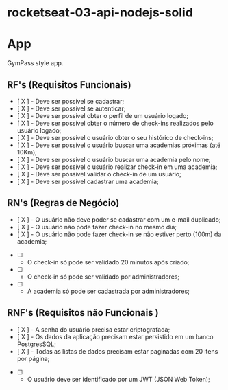 # rocketseat-03-api-nodejs-solid

# App

GymPass style app.

## RF's (Requisitos Funcionais)

- [ X ] - Deve ser possível se cadastrar;
- [ X ] - Deve ser possível se autenticar;
- [ X ] - Deve ser possível obter o perfil de um usuário logado;
- [ X ] - Deve ser possível obter o número de check-ins realizados pelo usuário logado;
- [ X ] - Deve ser possível o usuário obter o seu histórico de check-ins;
- [ X ] - Deve ser possível o usuário buscar uma academias próximas (até 10Km);
- [ X ] - Deve ser possível o usuário buscar uma academia pelo nome;
- [ X ] - Deve ser possível o usuário realizar check-in em uma academia;
- [ X ] - Deve ser possível validar o check-in de um usuário;
- [ X ] - Deve ser possível cadastrar uma academia;

## RN's (Regras de Negócio)

- [ X ] - O usuário não deve poder se cadastrar com um e-mail duplicado;
- [ X ] - O usuário não pode fazer check-in no mesmo dia;
- [ X ] - O usuário não pode fazer check-in se não estiver perto (100m) da academia;
- [  ] - O check-in só pode ser validado 20 minutos após criado;
- [  ] - O check-in só pode ser validado por administradores;
- [  ] - A academia só pode ser cadastrada por administradores; 


## RNF's (Requisitos não Funcionais )

- [ X ] - A senha do usuário precisa estar criptografada;
- [ X ] - Os dados da aplicação precisam estar persistido em um banco PostgresSQL;
- [ X ] - Todas as listas de dados precisam estar paginadas com 20 itens por página;
- [  ] - O usuário deve ser identificado por um JWT (JSON Web Token); 
